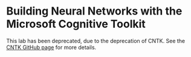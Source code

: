 # Building Neural Networks with the Microsoft Cognitive Toolkit

This lab has been deprecated, due to the deprecation of CNTK. See the [CNTK GitHub page](https://github.com/microsoft/cntk#disclaimer) for more details.